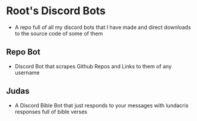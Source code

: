 # Root's Discord Bots
- A repo full of all my discord bots that I have made and direct downloads to the source code of some of them

## Repo Bot
- Discord Bot that scrapes Github Repos and Links to them of any username

## Judas
- A Discord Bible Bot that just responds to your messages with lundacris responses full of bible verses
